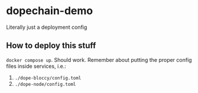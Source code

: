 # dopechain-demo
Literally just a deployment config

## How to deploy this stuff
`docker compose up`. Should work. Remember about putting the proper config files inside services, i.e.:
1. `./dope-bloccy/config.toml` 
2. `./dope-node/config.toml`
